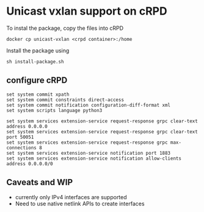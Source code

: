# Unicast vxlan support on cRPD

To instal the package, copy the files into cRPD

```
docker cp unicast-vxlan <crpd container>:/home
```
Install the package using

```
sh install-package.sh
```

## configure cRPD 
```
set system commit xpath
set system commit constraints direct-access
set system commit notification configuration-diff-format xml
set system scripts language python3

set system services extension-service request-response grpc clear-text address 0.0.0.0
set system services extension-service request-response grpc clear-text port 50051
set system services extension-service request-response grpc max-connections 8
set system services extension-service notification port 1883
set system services extension-service notification allow-clients address 0.0.0.0/0
```

## Caveats and WIP
- currently only IPv4 interfaces are supported
- Need to use native netlink APIs to create interfaces 
